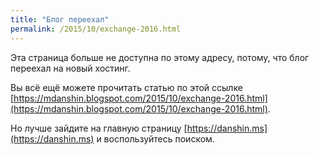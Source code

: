 ```yaml
---
title: "Блог переехал"
permalink: /2015/10/exchange-2016.html
---
```

Эта страница больше не доступна по этому адресу, потому, что блог переехал на новый хостинг.

Вы всё ещё можете прочитать статью по этой ссылке [https://mdanshin.blogspot.com/2015/10/exchange-2016.html](https://mdanshin.blogspot.com/2015/10/exchange-2016.html).

Но лучше зайдите на главную страницу [https://danshin.ms](https://danshin.ms) и воспользуйтесь поиском.